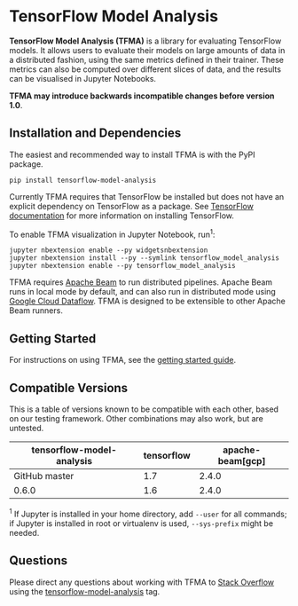 # TensorFlow Model Analysis

**TensorFlow Model Analysis (TFMA)** is a library for evaluating TensorFlow
models. It allows users to evaluate their models on large amounts of data in a
distributed fashion, using the same metrics defined in their trainer. These
metrics can also be computed over different slices of data, and the results can
be visualised in Jupyter Notebooks.

**TFMA may introduce backwards incompatible changes before version 1.0**.

## Installation and Dependencies

The easiest and recommended way to install TFMA is with the PyPI package.

`pip install tensorflow-model-analysis`

Currently TFMA requires that TensorFlow be installed but does not have an
explicit dependency on TensorFlow as a package. See [TensorFlow
documentation](https://www.tensorflow.org/install/) for more information on
installing TensorFlow.

To enable TFMA visualization in Jupyter Notebook, run<sup>1</sup>:

```
jupyter nbextension enable --py widgetsnbextension
jupyter nbextension install --py --symlink tensorflow_model_analysis
jupyter nbextension enable --py tensorflow_model_analysis
```

TFMA requires [Apache Beam](https://beam.apache.org/) to run distributed
pipelines. Apache Beam runs in local mode by default, and can also run in
distributed mode using
[Google Cloud Dataflow](https://cloud.google.com/dataflow/). TFMA is designed to
be extensible to other Apache Beam runners.

## Getting Started

For instructions on using TFMA, see the [getting started
guide](g3doc/getting_started.md).

## Compatible Versions

This is a table of versions known to be compatible with each other, based on
our testing framework. Other combinations may also work, but are untested.

|tensorflow-model-analysis  |tensorflow    |apache-beam[gcp]|
|---------------------------|--------------|----------------|
|GitHub master              |1.7           |2.4.0           |
|0.6.0                      |1.6           |2.4.0           |

<sup>1</sup> If Jupyter is installed in your home directory, add `--user` for
    all commands; if Jupyter is installed in root or virtualenv is used,
    `--sys-prefix` might be needed.

## Questions

Please direct any questions about working with TFMA to [Stack Overflow](https://stackoverflow.com) using
the [tensorflow-model-analysis](https://stackoverflow.com/questions/tagged/tensorflow-model-analysis) tag.
